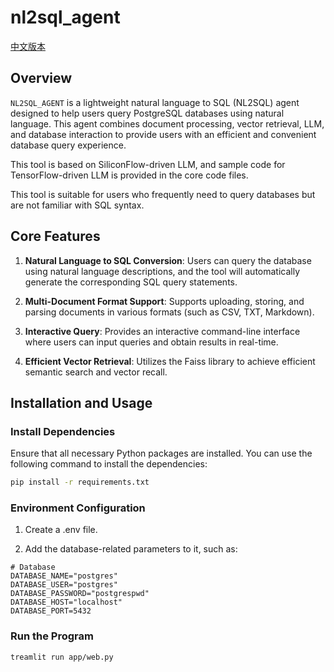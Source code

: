 
# nl2sql_agent

[中文版本](README.md)

## Overview

`NL2SQL_AGENT` is a lightweight natural language to SQL (NL2SQL) agent designed to help users query PostgreSQL databases using natural language. This agent combines document processing, vector retrieval, LLM, and database interaction to provide users with an efficient and convenient database query experience.

This tool is based on SiliconFlow-driven LLM, and sample code for TensorFlow-driven LLM is provided in the core code files.

This tool is suitable for users who frequently need to query databases but are not familiar with SQL syntax.

## Core Features

1.  **Natural Language to SQL Conversion**: Users can query the database using natural language descriptions, and the tool will automatically generate the corresponding SQL query statements.

2.  **Multi-Document Format Support**: Supports uploading, storing, and parsing documents in various formats (such as CSV, TXT, Markdown).

3.  **Interactive Query**: Provides an interactive command-line interface where users can input queries and obtain results in real-time.

4.  **Efficient Vector Retrieval**: Utilizes the Faiss library to achieve efficient semantic search and vector recall.

## Installation and Usage

### Install Dependencies

Ensure that all necessary Python packages are installed. You can use the following command to install the dependencies:

```bash
pip install -r requirements.txt
```

### Environment Configuration
1. Create a .env file.

2. Add the database-related parameters to it, such as:
```
# Database
DATABASE_NAME="postgres"
DATABASE_USER="postgres"
DATABASE_PASSWORD="postgrespwd"
DATABASE_HOST="localhost"
DATABASE_PORT=5432
```
### Run the Program

```bash
treamlit run app/web.py
```